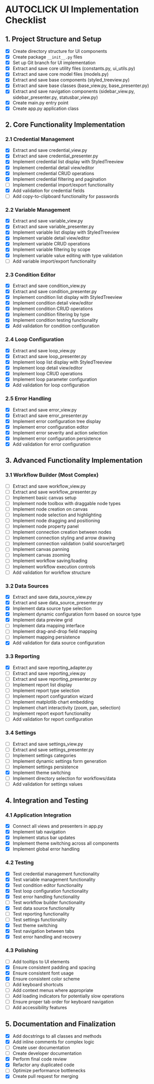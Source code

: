 # AUTOCLICK UI Implementation Checklist

## 1. Project Structure and Setup

- [x] Create directory structure for UI components
- [x] Create package `__init__.py` files
- [x] Set up Git branch for UI implementation
- [x] Extract and save core utility files (constants.py, ui_utils.py)
- [x] Extract and save core model files (models.py)
- [x] Extract and save base components (styled_treeview.py)
- [x] Extract and save base classes (base_view.py, base_presenter.py)
- [x] Extract and save navigation components (sidebar_view.py, sidebar_presenter.py, statusbar_view.py)
- [x] Create main.py entry point
- [x] Create app.py application class

## 2. Core Functionality Implementation

### 2.1 Credential Management

- [x] Extract and save credential_view.py
- [x] Extract and save credential_presenter.py
- [x] Implement credential list display with StyledTreeview
- [x] Implement credential detail view/editor
- [x] Implement credential CRUD operations
- [x] Implement credential filtering and pagination
- [ ] Implement credential import/export functionality
- [x] Add validation for credential fields
- [ ] Add copy-to-clipboard functionality for passwords

### 2.2 Variable Management

- [x] Extract and save variable_view.py
- [x] Extract and save variable_presenter.py
- [x] Implement variable list display with StyledTreeview
- [x] Implement variable detail view/editor
- [x] Implement variable CRUD operations
- [x] Implement variable filtering by scope
- [x] Implement variable value editing with type validation
- [ ] Add variable import/export functionality

### 2.3 Condition Editor

- [x] Extract and save condition_view.py
- [x] Extract and save condition_presenter.py
- [x] Implement condition list display with StyledTreeview
- [x] Implement condition detail view/editor
- [x] Implement condition CRUD operations
- [x] Implement condition filtering by type
- [x] Implement condition testing functionality
- [x] Add validation for condition configuration

### 2.4 Loop Configuration

- [x] Extract and save loop_view.py
- [x] Extract and save loop_presenter.py
- [x] Implement loop list display with StyledTreeview
- [x] Implement loop detail view/editor
- [x] Implement loop CRUD operations
- [x] Implement loop parameter configuration
- [x] Add validation for loop configuration

### 2.5 Error Handling

- [x] Extract and save error_view.py
- [x] Extract and save error_presenter.py
- [x] Implement error configuration tree display
- [x] Implement error configuration editor
- [x] Implement error severity and action selection
- [x] Implement error configuration persistence
- [x] Add validation for error configuration

## 3. Advanced Functionality Implementation

### 3.1 Workflow Builder (Most Complex)

- [ ] Extract and save workflow_view.py
- [ ] Extract and save workflow_presenter.py
- [ ] Implement basic canvas setup
- [ ] Implement node toolbox with draggable node types
- [ ] Implement node creation on canvas
- [ ] Implement node selection and highlighting
- [ ] Implement node dragging and positioning
- [ ] Implement node property panel
- [ ] Implement connection creation between nodes
- [ ] Implement connection styling and arrow drawing
- [ ] Implement connection validation (valid source/target)
- [ ] Implement canvas panning
- [ ] Implement canvas zooming
- [ ] Implement workflow saving/loading
- [ ] Implement workflow execution controls
- [ ] Add validation for workflow structure

### 3.2 Data Sources

- [x] Extract and save data_source_view.py
- [x] Extract and save data_source_presenter.py
- [x] Implement data source type selection
- [x] Implement dynamic configuration form based on source type
- [x] Implement data preview grid
- [ ] Implement data mapping interface
- [ ] Implement drag-and-drop field mapping
- [ ] Implement mapping persistence
- [x] Add validation for data source configuration

### 3.3 Reporting

- [x] Extract and save reporting_adapter.py
- [ ] Extract and save reporting_view.py
- [ ] Extract and save reporting_presenter.py
- [ ] Implement report list display
- [ ] Implement report type selection
- [ ] Implement report configuration wizard
- [ ] Implement matplotlib chart embedding
- [ ] Implement chart interactivity (zoom, pan, selection)
- [ ] Implement report export functionality
- [ ] Add validation for report configuration

### 3.4 Settings

- [ ] Extract and save settings_view.py
- [ ] Extract and save settings_presenter.py
- [ ] Implement settings categories
- [ ] Implement dynamic settings form generation
- [ ] Implement settings persistence
- [x] Implement theme switching
- [ ] Implement directory selection for workflows/data
- [ ] Add validation for settings values

## 4. Integration and Testing

### 4.1 Application Integration

- [x] Connect all views and presenters in app.py
- [x] Implement tab navigation
- [x] Implement status bar updates
- [x] Implement theme switching across all components
- [x] Implement global error handling

### 4.2 Testing

- [x] Test credential management functionality
- [x] Test variable management functionality
- [x] Test condition editor functionality
- [x] Test loop configuration functionality
- [x] Test error handling functionality
- [ ] Test workflow builder functionality
- [x] Test data source functionality
- [ ] Test reporting functionality
- [ ] Test settings functionality
- [x] Test theme switching
- [x] Test navigation between tabs
- [x] Test error handling and recovery

### 4.3 Polishing

- [ ] Add tooltips to UI elements
- [x] Ensure consistent padding and spacing
- [x] Ensure consistent font usage
- [x] Ensure consistent color scheme
- [ ] Add keyboard shortcuts
- [ ] Add context menus where appropriate
- [ ] Add loading indicators for potentially slow operations
- [ ] Ensure proper tab order for keyboard navigation
- [ ] Add accessibility features

## 5. Documentation and Finalization

- [x] Add docstrings to all classes and methods
- [x] Add inline comments for complex logic
- [ ] Create user documentation
- [ ] Create developer documentation
- [x] Perform final code review
- [x] Refactor any duplicated code
- [ ] Optimize performance bottlenecks
- [x] Create pull request for merging
